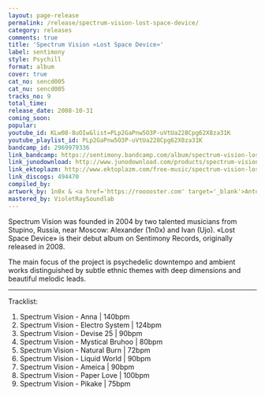 ```yaml
---
layout: page-release
permalink: /release/spectrum-vision-lost-space-device/
category: releases
comments: true
title: 'Spectrum Vision «Lost Space Device»'
label: sentimony
style: Psychill
format: album
cover: true
cat_no: sencd005
cat_nu: sencd005
tracks_no: 9
total_time: 
release_date: 2008-10-31
coming_soon: 
popular: 
youtube_id: KLw08-8uOIw&list=PLp2GaPnw5O3P-uVtUa228Cpg62X8za31K
youtube_playlist_id: PLp2GaPnw5O3P-uVtUa228Cpg62X8za31K
bandcamp_id: 2969979336
link_bandcamp: https://sentimony.bandcamp.com/album/spectrum-vision-lost-space-device
link_junodownload: http://www.junodownload.com/products/spectrum-vision-lost-space-device/1507879-02
link_ektoplazm: http://www.ektoplazm.com/free-music/spectrum-vision-lost-space-device
link_discogs: 494470
compiled_by: 
artwork_by: 1n0x & <a href='https://rooooster.com' target='_blank'>Anton Pivniuk</a>
mastered_by: VioletRaySoundlab
---
```


Spectrum Vision was founded in 2004 by two talented musicians from Stupino, Russia, near Moscow: Alexander (1n0x) and Ivan (Ujo). «Lost Space Device» is their debut album on Sentimony Records, originally released in 2008. 

The main focus of the project is psychedelic downtempo and ambient works distinguished by subtle ethnic themes with deep dimensions and beautiful melodic leads.

---
Tracklist:

01. Spectrum Vision - Anna \| 140bpm
02. Spectrum Vision - Electro System \| 124bpm
03. Spectrum Vision - Devise 25 \| 90bpm
04. Spectrum Vision - Mystical Bruhoo \| 80bpm
05. Spectrum Vision - Natural Burn \| 72bpm
06. Spectrum Vision - Liquid World \| 90bpm
07. Spectrum Vision - Ameica \| 90bpm
08. Spectrum Vision - Paper Love \| 100bpm
09. Spectrum Vision - Pikake \| 75bpm
